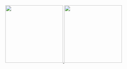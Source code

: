 
<div>
  <a href="https://github.com/Gleycykelly">
  <img height="180em" src="https://github-readme-stats.vercel.app/api/top-langs/?username=Gleycykelly&layout=compact&langs_count=7&theme=dracula"/>
  <img height="180em" src="https://github-readme-stats.vercel.app/api?username=Gleycykelly&show_icons=true&theme=dracula&include_all_commits=true&count_private=true"/>
</div>

          
          
